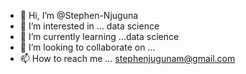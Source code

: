 - 👋 Hi, I’m @Stephen-Njuguna
- 👀 I’m interested in ... data science
- 🌱 I’m currently learning ...data science
- 💞️ I’m looking to collaborate on ...
- 📫 How to reach me ... stephenjugunam@gmail.com

<!---
Stephen-Njuguna/Stephen-Njuguna is a ✨ special ✨ repository because its `README.md` (this file) appears on your GitHub profile.
You can click the Preview link to take a look at your changes.
--->
